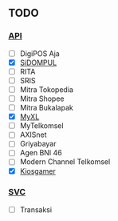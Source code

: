 ## TODO

### [API]()

-   [ ] DigiPOS Aja
-   [x] [SiDOMPUL](https://github.com/ndiing/api-gateway/blob/master/src/main/api/sidompul/v1/README.md)
-   [ ] RITA
-   [ ] SRIS
-   [ ] Mitra Tokopedia
-   [ ] Mitra Shopee
-   [ ] Mitra Bukalapak
-   [x] [MyXL](https://github.com/ndiing/api-gateway/blob/master/src/main/api/myxl/v1/README.md)
-   [ ] MyTelkomsel
-   [ ] AXISnet
-   [ ] Griyabayar
-   [ ] Agen BNI 46
-   [ ] Modern Channel Telkomsel
-   [x] [Kiosgamer](https://github.com/ndiing/api-gateway/blob/master/src/main/api/kiosgamer/v1/README.md)

### [SVC]()

-   [ ] Transaksi
